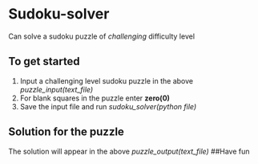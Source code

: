 # Sudoku-solver
Can solve a sudoku puzzle of *challenging* difficulty level
## To get started
1. Input a challenging level sudoku puzzle in the above *puzzle_input(text_file)*
2. For blank squares in the puzzle enter **zero(0)**
3. Save the input file and run *sudoku_solver(python file)*
## Solution for the puzzle
The solution will appear in the above *puzzle_output(text_file)*
##Have fun
